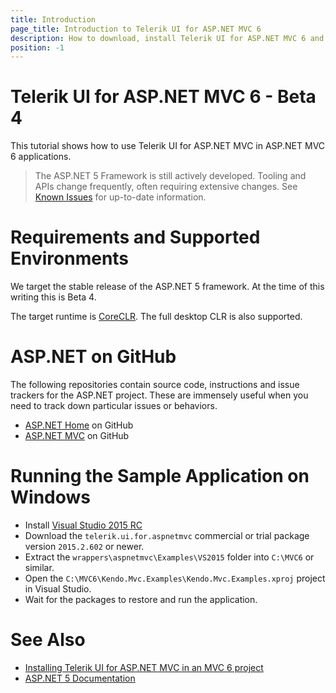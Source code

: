 ```yaml
---
title: Introduction
page_title: Introduction to Telerik UI for ASP.NET MVC 6
description: How to download, install Telerik UI for ASP.NET MVC 6 and run the sample application.
position: -1
---
```


# Telerik UI for ASP.NET MVC 6 - Beta 4
This tutorial shows how to use Telerik UI for ASP.NET MVC in ASP.NET MVC 6 applications.

> The ASP.NET 5 Framework is still actively developed. Tooling and APIs change frequently, often requiring extensive changes.
See [Known Issues](known-issues) for up-to-date information.

# Requirements and Supported Environments

We target the stable release of the ASP.NET 5 framework. At the time of this writing this is Beta 4.

The target runtime is [CoreCLR](https://github.com/dotnet/coreclr). The full desktop CLR is also supported.

# ASP.NET on GitHub

The following repositories contain source code, instructions and issue trackers for the ASP.NET project.
These are immensely useful when you need to track down particular issues or behaviors.

- [ASP.NET Home](https://github.com/aspnet/home) on GitHub
- [ASP.NET MVC](https://github.com/aspnet/Mvc) on GitHub

# Running the Sample Application on Windows

- Install [Visual Studio 2015 RC](https://www.visualstudio.com/en-us/downloads/visual-studio-2015-downloads-vs.aspx)
- Download the `telerik.ui.for.aspnetmvc` commercial or trial package version `2015.2.602` or newer.
- Extract the `wrappers\aspnetmvc\Examples\VS2015` folder into `C:\MVC6` or similar.
- Open the `C:\MVC6\Kendo.Mvc.Examples\Kendo.Mvc.Examples.xproj` project in Visual Studio.
- Wait for the packages to restore and run the application.

# See Also

- [Installing Telerik UI for ASP.NET MVC in an MVC 6 project](getting-started)
- [ASP.NET 5 Documentation](http://docs.asp.net/en/latest/index.html)
